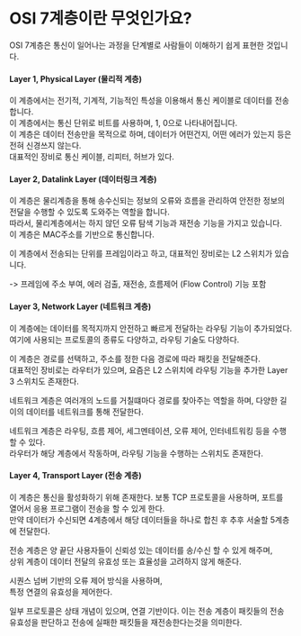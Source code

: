 # OSI 7계층이란 무엇인가요?

OSI 7계층은 통신이 일어나는 과정을 단계별로 사람들이 이해하기 쉽게 표현한 것입니다.

#### Layer 1, Physical Layer (물리적 계층)

이 계층에서는 전기적, 기계적, 기능적인 특성을 이용해서 통신 케이블로 데이터를 전송합니다.  
이 계층에서는 통신 단위로 비트를 사용하며, 1, 0으로 나타내어집니다.  
이 계층은 데이터 전송만을 목적으로 하며, 데이터가 어떤건지, 어떤 에러가 있는지 등은 전혀 신경쓰지 않는다.  
대표적인 장비로 통신 케이블, 리피터, 허브가 있다.

#### Layer 2, Datalink Layer (데이터링크 계층)

이 계층은 물리계층을 통해 송수신되는 정보의 오류와 흐름을 관리하여 안전한 정보의 전달을 수행할 수 있도록 도와주는 역할을 합니다.  
따라서, 물리계층에서는 하지 않던 오류 탐색 기능과 재전송 기능을 가지고 있습니다.  
이 계층은 MAC주소를 기반으로 통신합니다.

이 계층에서 전송되는 단위를 프레임이라고 하고, 대표적인 장비로는 L2 스위치가 있습니다.

-> 프레임에 주소 부여, 에러 검출, 재전송, 흐름제어 (Flow Control) 기능 포함

#### Layer 3, Network Layer (네트워크 계층)

이 계층에는 데이터를 목적지까지 안전하고 빠르게 전달하는 라우팅 기능이 추가되었다.  
여기에 사용되는 프로토콜의 종류도 다양하고, 라우팅 기술도 다양하다.

이 계층은 경로를 선택하고, 주소를 정한 다음 경로에 따라 패킷을 전달해준다.  
대표적인 장비로는 라우터가 있으며, 요즘은 L2 스위치에 라우팅 기능을 추가한 Layer 3 스위치도 존재한다.

네트워크 계층은 여러개의 노드를 거칠떄마다 경로를 찾아주는 역할을 하며,
다양한 길이의 데이터를 네트워크를 통해 전달한다.

네트워크 계층은 라우팅, 흐름 제어, 세그멘테이션, 오류 제어, 인터네트워킹 등을 수행할 수 있다.  
라우터가 해당 계층에서 작동하며, 라우팅 기능을 수행하는 스위치도 존재한다.

#### Layer 4, Transport Layer (전송 계층)

이 계층은 통신을 활성화하기 위해 존재한다. 보통 TCP 프로토콜을 사용하며, 포트를 열어서 응용 프로그램이 전송을 할 수 있게 한다.  
만약 데이터가 수신되면 4계층에서 해당 데이터들을 하나로 합친 후 추후 서술할 5계층에 전달한다.

전송 계층은 양 끝단 사용자들이 신뢰성 있는 데이터를 송/수신 할 수 있게 해주며,  
상위 계층이 데이터 전달의 유효성 또는 효율성을 고려하지 않게 해준다.

시퀀스 넘버 기반의 오류 제어 방식을 사용하며,  
특정 연결의 유효성을 제어한다.

일부 프로토콜은 상태 개념이 있으며, 연결 기반이다.
이는 전송 계층이 패킷들의 전송 유효성을 판단하고 전송에 실패한 패킷들을 재전송한다는것을 의미한다.

